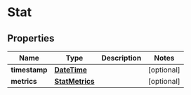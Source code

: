 
# Stat

## Properties
Name | Type | Description | Notes
------------ | ------------- | ------------- | -------------
**timestamp** | [**DateTime**](DateTime.md) |  |  [optional]
**metrics** | [**StatMetrics**](StatMetrics.md) |  |  [optional]



